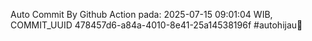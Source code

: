 Auto Commit By Github Action pada: 2025-07-15 09:01:04 WIB, COMMIT_UUID 478457d6-a84a-4010-8e41-25a14538196f #autohijau🗿

